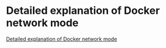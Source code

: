 # Detailed explanation of Docker network mode
[Detailed explanation of Docker network mode](https://aiwithcloud.com/2022/09/15/detailed_explanation_of_docker_network_mode/)
